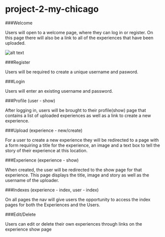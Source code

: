 # project-2-my-chicago

###Welcome

Users will open to a welcome page, where they can log in or register. On this page there will also be a link to all of the experiences that have been uploaded.

![alt text](https://i.imgur.com/yPNK0ml.jpg)


###Register

Users will be required to create a unique username and pasword.


###Login

Users will enter an existing username and password.


###Profile (user - show)

After logging in, users will be brought to their profile(show) page that contains a list of uploaded experiences as well as a link to create a new experience.


###Upload (experience - new/create)

For a user to create a new experience they will be redirected to a page with a form requiring a title for the experience, an image and a text box to tell the story of their experience at this location.


###Experience (experience - show)

When created, the user will be redirected to the show page for that experience. This page displays the title, image and story as well as the username of the uploader.


###Indexes (experience - index, user - index)

On all pages the nav will give users the opportunity to access the index pages for both the Experiences and the Users. 


###Edit/Delete

Users can edit or delete their own experiences through links on the experience show page




